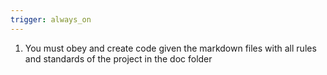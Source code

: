 ```yaml
---
trigger: always_on
---
```


1. You must obey and create code given the markdown files with all rules and standards of the project in the doc folder
